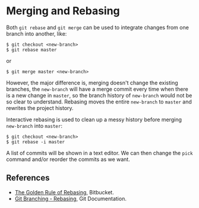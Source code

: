 # Merging and Rebasing

Both `git rebase` and `git merge` can be used to integrate changes from one branch into another, like:

```console
$ git checkout <new-branch>
$ git rebase master
```

or

```console
$ git merge master <new-branch>
```

However, the major difference is, merging doesn't change the existing branches, the `new-branch` will have a merge commit every time when there is a new change in `master`, so the branch history of `new-branch` would not be so clear to understand. Rebasing moves the entire `new-branch` to `master` and rewrites the project history.

Interactive rebasing is used to clean up a messy history before merging `new-branch` into `master`:

```console
$ git checkout <new-branch>
$ git rebase -i master
```

A list of commits will be shown in a text editor. We can then change the `pick` command and/or reorder the commits as we want.

## References

* [The Golden Rule of Rebasing](https://www.atlassian.com/git/tutorials/merging-vs-rebasing#the-golden-rule-of-rebasing), Bitbucket.
* [Git Branching - Rebasing](https://git-scm.com/book/en/v2/Git-Branching-Rebasing), Git Documentation.

